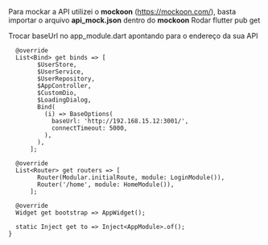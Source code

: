 Para mockar a API utilizei o **mockoon** (https://mockoon.com/), basta importar o arquivo **api_mock.json** dentro do **mockoon**
Rodar flutter pub get 


Trocar baseUrl no app_module.dart apontando para o endereço da sua API
```class AppModule extends MainModule {
  @override
  List<Bind> get binds => [
        $UserStore,
        $UserService,
        $UserRepository,
        $AppController,
        $CustomDio,
        $LoadingDialog,
        Bind(
          (i) => BaseOptions(
            baseUrl: 'http://192.168.15.12:3001/',
            connectTimeout: 5000,
          ),
        ),
      ];

  @override
  List<Router> get routers => [
        Router(Modular.initialRoute, module: LoginModule()),
        Router('/home', module: HomeModule()),
      ];

  @override
  Widget get bootstrap => AppWidget();

  static Inject get to => Inject<AppModule>.of();
}
```

